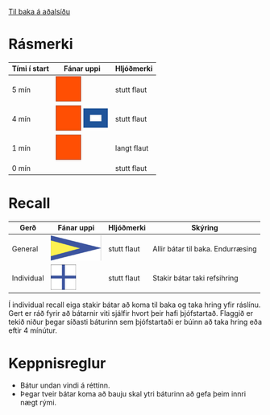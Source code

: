 [Til baka á aðalsíðu](README.md)

# Rásmerki
|  Tími í start |  Fánar uppi | Hljóðmerki  | 
|---|---|---|
|  5 mín | <img src="orange.jpg" alt="Warning" style="height: 50px; width:50px;"/>  | stutt flaut |
|  4 mín | <img src="orange.jpg" alt="Warning" style="height: 50px; width:50px;"/>  <img src="P-Papa_1705.jpg" alt="Warning" style="height: 50px; width:50px;"/> | stutt flaut  |
|  1 mín | <img src="orange.jpg" alt="Warning" style="height: 50px; width:50px;"/>  | langt flaut  |
|  0 mín |   | stutt flaut |

# Recall
|  Gerð |  Fánar uppi | Hljóðmerki  | Skýring|
|---|---|---|---|
|  General | <img src="general recall.jpg" alt="Warning" style="height: 50px; width:100px;"/>  | stutt flaut |Allir bátar til baka. Endurræsing|
|  Individual | <img src="individual recall.jpg" alt="Warning" style="height: 50px; width:50px;"/>  | stutt flaut  |Stakir bátar taki refsihring|

Í individual recall eiga stakir bátar að koma til baka og taka hring yfir ráslínu. Gert er ráð fyrir að bátarnir viti sjálfir hvort þeir hafi þjófstartað. Flaggið er tekið niður þegar síðasti báturinn sem þjófstartaði er búinn að taka hring eða eftir 4 mínútur.

# Keppnisreglur
* Bátur undan vindi á réttinn.
* Þegar tveir bátar koma að bauju skal ytri báturinn að gefa þeim innri nægt rými.
